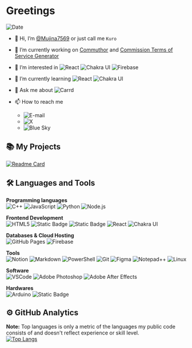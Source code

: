 # Greetings
![Date](https://img.shields.io/badge/Last%20Update-02--Feb--24-%20?style=plastic)
- 👋 Hi, I’m [@Mujina7569](https://github.com/Mujina7569) or just call me `Kuro`
- 🔭 I’m currently working on [Commuthor](https://github.com/Pupun2542/nextjs-docker/) and [Commission Terms of Service Generator](https://mujina7569.github.io/cms-tos-generator/)
- 👀 I’m interested in 
![React](https://img.shields.io/badge/React-61DAFB?style=flat&logo=react&logoColor=black&link=https%3A%2F%2Freact.dev%2F)
![Chakra UI](https://img.shields.io/badge/Chakra%20UI-319795?style=flat&logo=chakraui&logoColor=white&link=https%3A%2F%2Fchakra-ui.com%2F)
![Firebase](https://img.shields.io/badge/Firebase-ffca28?style=flat&logo=firebase&logoColor=black&link=https%3A%2F%2Ffirebase.google.com%2F)

- 🌱 I’m currently learning 
![React](https://img.shields.io/badge/React-61DAFB?style=flat&logo=react&logoColor=black&link=https%3A%2F%2Freact.dev%2F)
![Chakra UI](https://img.shields.io/badge/Chakra%20UI-319795?style=flat&logo=chakraui&logoColor=white&link=https%3A%2F%2Fchakra-ui.com%2F)
- 💬 Ask me about 
![Carrd](https://img.shields.io/badge/Carrd-596CAF?style=flat&logo=carrd&logoColor=white&link=https%3A%2F%2Fcarrd.co%2F)

- 📫 How to reach me 
  - ![E-mail](https://img.shields.io/badge/E--mail-mujina7569%40gmail.com-EA4335?style=social&logo=gmail&logoColor=EA4335&link=mailto%3Amujina7569%40gmail.com)
  - ![X](https://img.shields.io/badge/Twitter%20(X)-%40mujina7569-black?style=social&logo=x&logoColor=black&link=https%3A%2F%2Ftwitter.com%2Fmujina7569%2F)
  - ![Blue Sky](https://img.shields.io/badge/Blue%20Sky-%40mujina7569.bsky.social-0285FF?style=social&logo=bluesky&logoColor=0285FF&link=https%3A%2F%2Fbsky.app%2Fprofile%2Fmujina7569.bsky.social%2F)

## 📚 My Projects
[![Readme Card](https://github-readme-stats.vercel.app/api/pin/?username=Mujina7569&repo=cms-tos-generator&show_owner=true&theme=github_dark_dimmed)](https://github.com/anuraghazra/github-readme-stats)

## 🛠️ Languages and Tools

**Programming languages**  
![C++](https://img.shields.io/badge/C%2B%2B-00599C?style=flat&logo=c%2B%2B&logoColor=white&link=https%3A%2F%2Fwww.w3schools.com%2Fcpp%2F)
![JavaScript](https://img.shields.io/badge/JavaScript-F7DF1E?style=flat&logo=javascript&logoColor=black&link=https%3A%2F%2Fdeveloper.mozilla.org%2Fen-US%2Fdocs%2FWeb%2FJavaScript%2F)
![Python](https://img.shields.io/badge/Python-14354C?style=flat&logo=python&logoColor=white&link=https%3A%2F%2Fwww.python.org%2F)
![Node.js](https://img.shields.io/badge/Node.js-339933?style=flat&logo=Node.js&logoColor=white&link=https%3A%2F%2Fnodejs.org%2F)

**Frontend Development**  
![HTML5](https://img.shields.io/badge/HTML5-E34F26?style=flat&logo=html5&logoColor=white&link=https%3A%2F%2Fwww.w3.org%2Fhtml%2F)
![Static Badge](https://img.shields.io/badge/CSS-1572B6?style=flat&logo=css3&logoColor=white&link=https%3A%2F%2Fwww.w3schools.com%2Fcss%2F)
![Static Badge](https://img.shields.io/badge/Bootstrap-563D7C?style=flat&logo=bootstrap&logoColor=white&link=https%3A%2F%2Fgetbootstrap.com%2F)
![React](https://img.shields.io/badge/React-61DAFB?style=flat&logo=react&logoColor=black&link=https%3A%2F%2Freact.dev%2F)
![Chakra UI](https://img.shields.io/badge/Chakra%20UI-319795?style=flat&logo=chakraui&logoColor=white&link=https%3A%2F%2Fchakra-ui.com%2F)

**Databases & Cloud Hosting**  
![GitHub Pages](https://img.shields.io/badge/GitHub%20Pages-327FC7?style=flat&logo=github&logoColor=white&link=https%3A%2F%2Fpages.github.com)
![Firebase](https://img.shields.io/badge/Firebase-ffca28?style=flat&logo=firebase&logoColor=black&link=https%3A%2F%2Ffirebase.google.com%2F)

**Tools**  
![Notion](https://img.shields.io/badge/Notion-000000?style=flat&logo=notion&logoColor=white&link=https%3A%2F%2Fwww.notion.so%2F)
![Markdown](https://img.shields.io/badge/Markdown-000000?style=flat&logo=markdown&logoColor=white)
![PowerShell](https://img.shields.io/badge/PowerShell-5391FE?style=flat&logo=powershell&logoColor=white)
![Git](https://img.shields.io/badge/Git-F05033?style=flat&logo=git&logoColor=white&link=https%3A%2F%2Fgit-scm.com%2F)
![Figma](https://img.shields.io/badge/Figma-F24E1E?style=flat&logo=figma&logoColor=white&link=https%3A%2F%2Fwww.figma.com%2F)
![Notepad++](https://img.shields.io/badge/Notepad%2B%2B-90E59A?style=flat&logo=notepad%2B%2B&logoColor=black&link=https%3A%2F%2Fnotepad-plus-plus.org%2F)
![Linux](https://img.shields.io/badge/Linux-FCC624?style=flat&logo=linux&logoColor=black&link=https%3A%2F%2Fwww.linux.org%2F)

**Software**  
![VSCode](https://img.shields.io/badge/Visual%20Studio%20Code-0078d7?style=flat&logo=visualstudiocode&logoColor=white&link=https%3A%2F%2Fcode.visualstudio.com%2F)
![Adobe Photoshop](https://img.shields.io/badge/Adobe%20Photoshop-31A8FF?style=flat&logo=adobephotoshop&logoColor=white&link=https%3A%2F%2Fwww.adobe.com%2Fth_en%2Fproducts%2Fphotoshop.html)
![Adobe After Effects](https://img.shields.io/badge/Adobe%20After%20Effects-9999FF?style=flat&logo=adobeaftereffects&logoColor=white&link=https%3A%2F%2Fwww.adobe.com%2Fth_en%2Fproducts%2Faftereffects.html)

**Hardwares**  
![Arduino](https://img.shields.io/badge/Arduino-00979D?style=flat&logo=arduino&logoColor=white&link=https%3A%2F%2Fwww.arduino.cc%2F)
![Static Badge](https://img.shields.io/badge/Raspberry%20Pi-C51A4A?style=flat&logo=raspberrypi&logoColor=white&link=https%3A%2F%2Fwww.raspberrypi.org%2F)

## ⚙️ GitHub Analytics
  **Note:** Top languages is only a metric of the languages my public code consists of and doesn't reflect experience or skill level.  
[![Top Langs](https://github-readme-stats.vercel.app/api/top-langs/?username=Mujina7569&layout=compact&theme=github_dark_dimmed)](https://github.com/Mujina7569/github-readme-stats)

<!-- [![Gist Card](https://github-readme-stats.vercel.app/api/gist?id=bbfce31e0217a3689c8d961a356cb10d&show_owner=true)](https://gist.github.com/Yizack/bbfce31e0217a3689c8d961a356cb10d/) -->